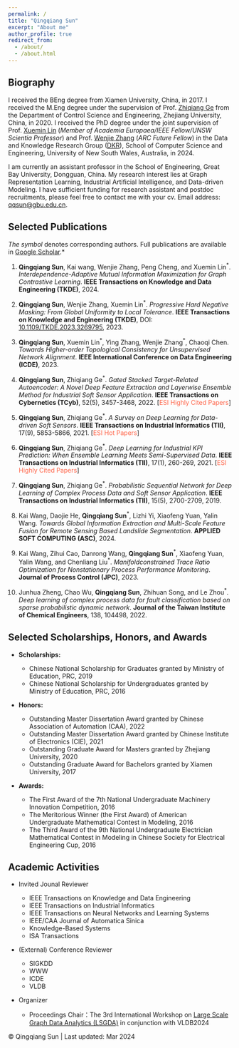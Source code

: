 ```yaml
---
permalink: /
title: "Qingqiang Sun"
excerpt: "About me"
author_profile: true
redirect_from: 
  - /about/
  - /about.html
---
```


<h2 id="biography"> Biography</h2>

I received the BEng degree from Xiamen University, China, in 2017. I received the M.Eng degree under the supervision of Prof. [Zhiqiang Ge](https://scholar.google.com.hk/citations?user=g_EMkuMAAAAJ&hl=zh-CN&oi=ao) from the Department of Control Science and Engineering, Zhejiang University, China, in 2020. I received the PhD degree under the joint supervision of Prof. [Xuemin Lin](https://www.cse.unsw.edu.au/~lxue/) (*Member of Academia Europaea/IEEE Fellow/UNSW Scientia Professor*) and Prof. [Wenjie Zhang](https://www.cse.unsw.edu.au/~zhangw/) (*ARC Future Fellow*) in the Data and Knowledge Research Group ([DKR](https://unswdb.github.io/index.html)), School of Computer Science and Engineering, University of New South Wales, Australia, in 2024.

I am currently an assistant professor in the School of Engineering, Great Bay University, Dongguan, China. My research interest lies at Graph Representation Learning, Industrial Artificial Intelligence, and Data-driven Modeling. I have sufficient funding for research assistant and postdoc recruitments, please feel free to contact me with your cv. Email address: qqsun@gbu.edu.cn.


<h2 id="publications"> Selected Publications</h2>

*The symbol <sup>*</sup> denotes corresponding authors. Full publications are available in [Google Scholar](https://scholar.google.com.hk/citations?user=ASifHRAAAAAJ&hl=zh-CN).*

1. **Qingqiang Sun**, Kai wang, Wenjie Zhang, Peng Cheng, and Xuemin Lin<sup>\*</sup>. *Interdependence-Adaptive Mutual Information Maximization for Graph Contrastive Learning*. **IEEE Transactions on Knowledge and Data Engineering (TKDE)**, 2024. 

2. **Qingqiang Sun**, Wenjie Zhang, Xuemin Lin<sup>\*</sup>. *Progressive Hard Negative Masking: From Global Uniformity to Local Tolerance*. **IEEE Transactions on Knowledge and Engineering (TKDE)**, DOI: [10.1109/TKDE.2023.3269795](https://doi.org/10.1109/TKDE.2023.3269795), 2023.

3. **Qingqiang Sun**, Xuemin Lin<sup>\*</sup>, Ying Zhang, Wenjie Zhang<sup>\*</sup>, Chaoqi Chen. *Towards Higher-order Topological Consistency for Unsupervised Network Alignment*. **IEEE International Conference on Data Engineering (ICDE)**, 2023.   

4. **Qingqiang Sun**, Zhiqiang Ge<sup>\*</sup>. *Gated Stacked Target-Related Autoencoder: A Novel Deep Feature Extraction and Layerwise Ensemble Method for Industrial Soft Sensor Application*. **IEEE Transactions on Cybernetics (TCyb)**, 52(5), 3457-3468, 2022. \[<font color=Tomato>ESI Highly Cited Papers</font>\]    

5. **Qingqiang Sun**, Zhiqiang Ge<sup>\*</sup>. *A Survey on Deep Learning for Data-driven Soft Sensors*. **IEEE Transactions on Industrial Informatics (TII)**, 17(9), 5853-5866, 2021. \[<font color=Tomato>ESI Hot Papers</font>\]  

6. **Qingqiang Sun**, Zhiqiang Ge<sup>\*</sup>. *Deep Learning for Industrial KPI Prediction: When Ensemble Learning Meets Semi-Supervised Data*. **IEEE Transactions on Industrial Informatics (TII)**, 17(1), 260-269, 2021. \[<font color=Tomato>ESI Highly Cited Papers</font>\]  

7. **Qingqiang Sun**, Zhiqiang Ge<sup>\*</sup>. *Probabilistic Sequential Network for Deep Learning of Complex Process Data and Soft Sensor Application*. **IEEE Transactions on Industrial Informatics (TII)**, 15(5), 2700-2709, 2019.

8. Kai Wang, Daojie He, **Qingqiang Sun**<sup>\*</sup>, Lizhi Yi, Xiaofeng Yuan, Yalin Wang. *Towards Global Information Extraction and Multi-Scale Feature Fusion for Remote Sensing Based Landslide Segmentation*. **APPLIED SOFT COMPUTING (ASC)**, 2024. 

9. Kai Wang, Zihui Cao, Danrong Wang, **Qingqiang Sun**<sup>\*</sup>, Xiaofeng Yuan, Yalin Wang, and Chenliang Liu<sup>\*</sup>. *Manifoldconstrained Trace Ratio Optimization for Nonstationary Process Performance Monitoring*. **Journal of Process Control (JPC)**, 2023.

10. Junhua Zheng, Chao Wu, **Qingqiang Sun**, Zhihuan Song, and Le Zhou<sup>\*</sup>. *Deep learning of complex process data for fault classification based on sparse probabilistic dynamic network*. **Journal of the Taiwan Institute of Chemical Engineers**, 138, 104498, 2022.

<h2 id="honors & awards"> Selected Scholarships, Honors, and Awards</h2>

- **Scholarships:**
  - Chinese National Scholarship for Graduates granted by Ministry of Education, PRC, 2019
  - Chinese National Scholarship for Undergraduates granted by Ministry of Education, PRC, 2016  

- **Honors:**
  - Outstanding Master Dissertation Award granted by Chinese Association of Automation (CAA), 2022
  - Outstanding Master Dissertation Award granted by Chinese Institute of Electronics (CIE), 2021
  - Outstanding Graduate Award for Masters granted by Zhejiang University, 2020
  - Outstanding Graduate Award for Bachelors granted by Xiamen University, 2017

- **Awards:**
  - The First Award of the 7th National Undergraduate Machinery Innovation Competition, 2016
  - The Meritorious Winner (the First Award) of American Undergraduate Mathematical Contest in Modeling, 2016
  - The Third Award of the 9th National Undergraduate Electrician Mathematical Contest in Modeling in Chinese Society for Electrical Engineering Cup, 2016

<h2 id="academic activities"> Academic Activities</h2>

- Invited Jounal Reviewer
  - IEEE Transactions on Knowledge and Data Engineering
  - IEEE Transactions on Industrial Informatics 
  - IEEE Transactions on Neural Networks and Learning Systems
  - IEEE/CAA Journal of Automatica Sinica
  - Knowledge-Based Systems
  - ISA Transactions

- (External) Conference Reviewer  
  - SIGKDD
  - WWW
  - ICDE
  - VLDB

- Organizer
  - Proceedings Chair：The 3rd International Workshop on [Large Scale Graph Data Analytics (LSGDA)](https://lsgda.github.io/2024) in conjunction with VLDB2024


<script type='text/javascript' id='clustrmaps' src='//cdn.clustrmaps.com/map_v2.js?cl=ffffff&w=a&t=tt&d=djQAtmR3KX6TaEwxFDWlh01anIcVC0Tbv7U28jpnYzY'></script>

<td align="center" font="Arial">&copy; Qingqiang Sun | Last updated: Mar 2024</td>
